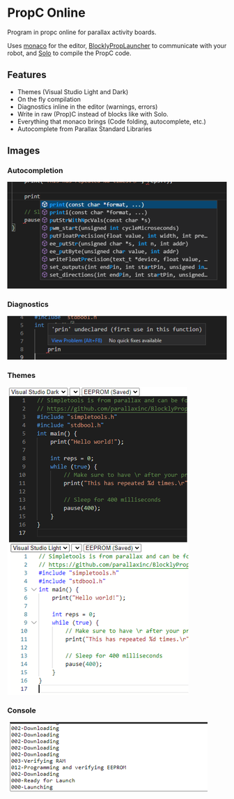 # PropC Online
Program in propc online for parallax activity boards.

Uses [monaco](https://github.com/microsoft/monaco-editor) for the editor, [BlocklyPropLauncher](https://github.com/parallaxinc/BlocklyPropLauncher) to communicate with your robot, and [Solo](https://github.com/parallaxinc/solo) to compile the PropC code.

## Features
* Themes (Visual Studio Light and Dark)
* On the fly compilation
* Diagnostics inline in the editor (warnings, errors)
* Write in raw (Prop)C instead of blocks like with Solo.
* Everything that monaco brings (Code folding, autocomplete, etc.)
* Autocomplete from Parallax Standard Libraries

## Images
### Autocompletion
![autocomplete](assets/autocomplete.png)

### Diagnostics
![diagnostics](assets/diagnostics.png)

### Themes
![dark](assets/dark.png)
![light](assets/light.png)

### Console
![console](assets/console.png)

